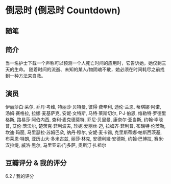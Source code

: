 # 倒忌时 (倒忌时 Countdown)

## 随笔

## 简介

当一名护士下载一个声称可以预测一个人死亡时间的应用时，它告诉她，她仅剩三天的生命。 随着时间的流逝、未知的某人/物阴魂不散，她必须在时间耗尽之前找到一种方法来自救。

## 演员

伊丽莎白·莱尔, 乔丹·考维, 特丽莎·贝特曼, 彼得·费辛利, 迪伦·兰恩, 蒂琪娜·阿诺, 汤姆·赛格拉, 拉娜·麦基萨克, 安妮·文特斯, 马特·莱斯切尔, P·J·伯恩, 维勒特·罗德里格斯, 路易莎·阿伯内西, 查利·麦克德莫特, 乔尼·贝里曼, 康奈尔·亚当斯, 约翰·毕晓普, 艾伦·茨沃尔, 楚茨克·菲利波夫, 珍妮·爱丽丝·迈, 拉姆齐·菲利普, 布瑞特·伦茨勒, 坎迪·玛丽, 马里瑟拉·苏姆巴朵, 纳丹·穆尔, 安妮·麦卡锡, 克里斯蒂娜·帕斯西茨基, 布莱恩·特朗, 亚历山大·多米古兹, 丽莎·林克, 安德利娅·安德斯, 约翰·巴博拉, 赛米·汉拉缇, 威洛·黑尔, 马里亚诺·门多萨, 奥斯汀·扎祖尔

## 豆瓣评分 & 我的评分

6.2 / 我的评分
